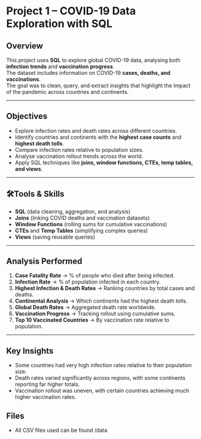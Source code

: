 # Project 1 – COVID-19 Data Exploration with SQL

## Overview
This project uses **SQL** to explore global COVID-19 data, analysing both **infection trends** and **vaccination progress**.  
The dataset includes information on COVID-19 **cases, deaths, and vaccinations**.  
The goal was to clean, query, and extract insights that highlight the Impact of the pandemic across countries and continents.  

---

## Objectives
- Explore infection rates and death rates across different countries.  
- Identify countries and continents with the **highest case counts** and **highest death tolls**.  
- Compare infection rates relative to population sizes.  
- Analyse vaccination rollout trends across the world.  
- Apply SQL techniques like **joins, window functions, CTEs, temp tables, and views**.  

---

## 🛠Tools & Skills
- **SQL** (data cleaning, aggregation, and analysis)  
- **Joins** (linking COVID deaths and vaccination datasets)  
- **Window Functions** (rolling sums for cumulative vaccinations)  
- **CTEs** and **Temp Tables** (simplifying complex queries)  
- **Views** (saving reusable queries)  

---

## Analysis Performed
1. **Case Fatality Rate** → % of people who died after being infected.  
2. **Infection Rate** → % of population infected in each country.  
3. **Highest Infection & Death Rates** → Ranking countries by total cases and deaths.  
4. **Continental Analysis** → Which continents had the highest death tolls.  
5. **Global Death Rates** → Aggregated death rate worldwide.  
6. **Vaccination Progress** → Tracking rollout using cumulative sums.  
7. **Top 10 Vaccinated Countries** → By vaccination rate relative to population.  

---

## Key Insights
- Some countries had very high infection rates relative to their population size.  
- Death rates varied significantly across regions, with some continents reporting far higher totals.  
- Vaccination rollout was uneven, with certain countries achieving much higher vaccination rates.

## Files
- All CSV files used can be found /data

